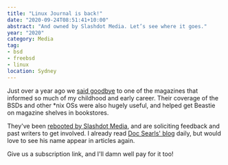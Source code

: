 ```yaml
---
title: "Linux Journal is back!"
date: "2020-09-24T08:51:41+10:00"
abstract: "And owned by Slashdot Media. Let’s see where it goes."
year: "2020"
category: Media
tag:
- bsd
- freebsd
- linux
location: Sydney
---
```

Just over a year ago we [said goodbye](https://rubenerd.com/goodbye-again-to-the-linux-journal/ "Goodbye again to the Linux Journal") to one of the magazines that informed so much of my childhood and early career. Their coverage of the BSDs and other \*nix OSs were also hugely useful, and helped get Beastie on magazine shelves in bookstores.

They've been [rebooted by Slashdot Media](https://www.linuxjournal.com/content/linux-journal-back), and are soliciting feedback and past writers to get involved. I already read [Doc Searls' blog](https://blogs.harvard.edu/doc/) daily, but would love to see his name appear in articles again.

Give us a subscription link, and I'll damn well pay for it too!

